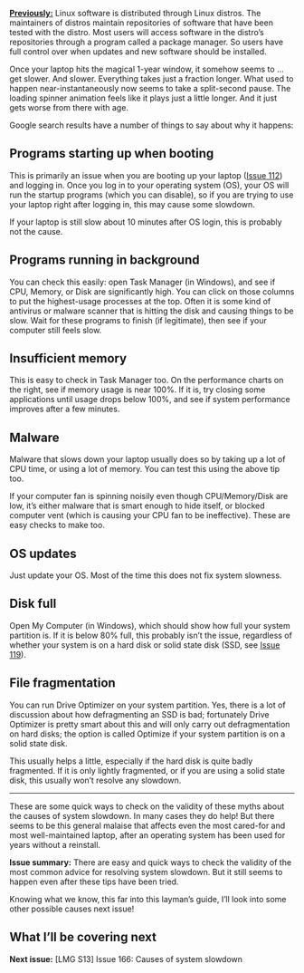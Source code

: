 [**Previously:**](https://buttondown.email/laymansguide/archive/) Linux software is distributed through Linux distros. The maintainers of distros maintain repositories of software that have been tested with the distro. Most users will access software in the distro’s repositories through a program called a package manager. So users have full control over when updates and new software should be installed.

Once your laptop hits the magical 1-year window, it somehow seems to … get slower. And slower. Everything takes just a fraction longer. What used to happen near-instantaneously now seems to take a split-second pause. The loading spinner animation feels like it plays just a little longer. And it just gets worse from there with age.

Google search results have a number of things to say about why it happens:

## Programs starting up when booting

This is primarily an issue when you are booting up your laptop ([Issue 112](https://buttondown.email/laymansguide/archive/lmg-s9-issue-112-bootstrapping-into-existence/)) and logging in. Once you log in to your operating system (OS), your OS will run the startup programs (which you can disable), so if you are trying to use your laptop right after logging in, this may cause some slowdown.

If your laptop is still slow about 10 minutes after OS login, this is probably not the cause.

## Programs running in background

You can check this easily: open Task Manager (in Windows), and see if CPU, Memory, or Disk are significantly high. You can click on those columns to put the highest-usage processes at the top. Often it is some kind of antivirus or malware scanner that is hitting the disk and causing things to be slow. Wait for these programs to finish (if legitimate), then see if your computer still feels slow.

## Insufficient memory

This is easy to check in Task Manager too. On the performance charts on the right, see if memory usage is near 100%. If it is, try closing some applications until usage drops below 100%, and see if system performance improves after a few minutes.

## Malware

Malware that slows down your laptop usually does so by taking up a lot of CPU time, or using a lot of memory. You can test this using the above tip too.

If your computer fan is spinning noisily even though CPU/Memory/Disk are low, it’s either malware that is smart enough to hide itself, or blocked computer vent (which is causing your CPU fan to be ineffective). These are easy checks to make too.

## OS updates

Just update your OS. Most of the time this does not fix system slowness.

## Disk full

Open My Computer (in Windows), which should show how full your system partition is. If it is below 80% full, this probably isn’t the issue, regardless of whether your system is on a hard disk or solid state disk (SSD, see [Issue 119](https://buttondown.email/laymansguide/archive/lmg-s10-issue-119-solid-state-disks-an-upgrade/)).

## File fragmentation

You can run Drive Optimizer on your system partition. Yes, there is a lot of discussion about how defragmenting an SSD is bad; fortunately Drive Optimizer is pretty smart about this and will only carry out defragmentation on hard disks; the option is called Optimize if your system partition is on a solid state disk.

This usually helps a little, especially if the hard disk is quite badly fragmented. If it is only lightly fragmented, or if you are using a solid state disk, this usually won’t resolve any slowdown.

----------

These are some quick ways to check on the validity of these myths about the causes of system slowdown. In many cases they do help! But there seems to be this general malaise that affects even the most cared-for and most well-maintained laptop, after an operating system has been used for years without a reinstall.

**Issue summary:** There are easy and quick ways to check the validity of the most common advice for resolving system slowdown. But it still seems to happen even after these tips have been tried.

Knowing what we know, this far into this layman’s guide, I’ll look into some other possible causes next issue!

## What I’ll be covering next

**Next issue:** [LMG S13] Issue 166: Causes of system slowdown
